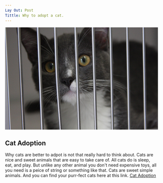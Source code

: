 ```yaml
---
Lay Out: Post 
Tittle: Why to adopt a cat. 
---
```


![Cats for Adoption](/images/kitten.jpg)

## Cat Adoption 
 
Why cats are better to adpot is not that really hard to think about. Cats are nice and sweet animals that are easy to take care of. All cats do is sleep, eat, and play. But unlike any other animal you don't need expensive toys, all you need is a peice of string or something like that. Cats are sweet simple animals. And you can find your purr-fect cats here at this link. [Cat Adoption](https://www.adoptapet.com/cat-adoption) 
 
